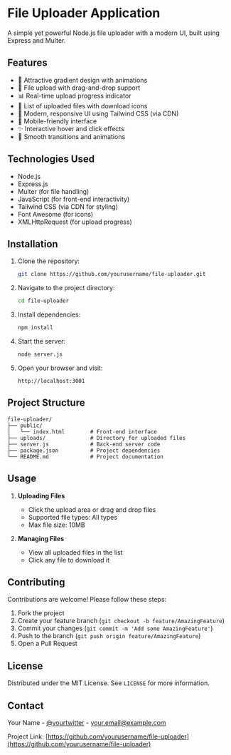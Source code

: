 # File Uploader Application

A simple yet powerful Node.js file uploader with a modern UI, built using Express and Multer.

## Features

- 🌈 Attractive gradient design with animations
- 📁 File upload with drag-and-drop support
- 📊 Real-time upload progress indicator
- 📂 List of uploaded files with download icons
- 🎨 Modern, responsive UI using Tailwind CSS (via CDN)
- 📱 Mobile-friendly interface
- ✨ Interactive hover and click effects
- 🎉 Smooth transitions and animations

## Technologies Used

- Node.js
- Express.js
- Multer (for file handling)
- JavaScript (for front-end interactivity)
- Tailwind CSS (via CDN for styling)
- Font Awesome (for icons)
- XMLHttpRequest (for upload progress)

## Installation

1. Clone the repository:
   ```bash
   git clone https://github.com/yourusername/file-uploader.git
   ```

2. Navigate to the project directory:
   ```bash
   cd file-uploader
   ```

3. Install dependencies:
   ```bash
   npm install
   ```

4. Start the server:
   ```bash
   node server.js
   ```

5. Open your browser and visit:
   ```
   http://localhost:3001
   ```

## Project Structure

```
file-uploader/
├── public/
│   └── index.html        # Front-end interface
├── uploads/              # Directory for uploaded files
├── server.js             # Back-end server code
├── package.json          # Project dependencies
└── README.md             # Project documentation
```

## Usage

1. **Uploading Files**
   - Click the upload area or drag and drop files
   - Supported file types: All types
   - Max file size: 10MB

2. **Managing Files**
   - View all uploaded files in the list
   - Click any file to download it

## Contributing

Contributions are welcome! Please follow these steps:

1. Fork the project
2. Create your feature branch (`git checkout -b feature/AmazingFeature`)
3. Commit your changes (`git commit -m 'Add some AmazingFeature'`)
4. Push to the branch (`git push origin feature/AmazingFeature`)
5. Open a Pull Request

## License

Distributed under the MIT License. See `LICENSE` for more information.

## Contact

Your Name - [@yourtwitter](https://twitter.com/yourtwitter) - your.email@example.com

Project Link: [https://github.com/yourusername/file-uploader](https://github.com/yourusername/file-uploader)
